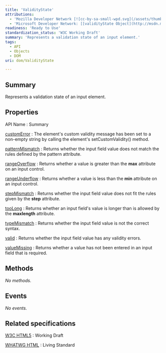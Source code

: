 ```yaml
---
title: 'ValidityState'
attributions:
  - 'Mozilla Developer Network [![cc-by-sa-small-wpd.svg](/assets/thumb/8/8c/cc-by-sa-small-wpd.svg/120px-cc-by-sa-small-wpd.svg.png)](http://creativecommons.org/licenses/by-sa/3.0/us/): [[ValidityState](https://developer.mozilla.org/en-US/docs/Web/API/ValidityState) Article]'
  - 'Microsoft Developer Network: [[validityState Object](http://msdn.microsoft.com/en-us/library/ie/hh773263(v=vs.85).aspx) Article]'
readiness: 'Ready to Use'
standardization_status: 'W3C Working Draft'
summary: 'Represents a validation state of an input element.'
tags:
  - API
  - Objects
  - DOM
uri: dom/ValidityState

---
```

## Summary

Represents a validation state of an input element.

## Properties

API Name
:   Summary

[customError](/dom/ValidityState/customError)
:   The element's custom validity message has been set to a non-empty string by calling the element's setCustomValidity() method.

[patternMismatch](/dom/ValidityState/patternMismatch)
:   Returns whether the input field value does not match the rules defined by the pattern attribute.

[rangeOverflow](/dom/ValidityState/rangeOverflow)
:   Returns whether a value is greater than the **max** attribute on an input control.

[rangeUnderflow](/dom/ValidityState/rangeUnderflow)
:   Returns whether a value is less than the **min** attribute on an input control.

[stepMismatch](/dom/ValidityState/stepMismatch)
:   Returns whether the input field value does not fit the rules given by the **step** attribute.

[tooLong](/dom/ValidityState/tooLong)
:   Returns whether an input field's value is longer than is allowed by the **maxlength** attribute.

[typeMismatch](/dom/ValidityState/typeMismatch)
:   Returns whether the input field value is not the correct syntax.

[valid](/dom/ValidityState/valid)
:   Returns whether the input field value has any validity errors.

[valueMissing](/dom/ValidityState/valueMissing)
:   Returns whether a value has not been entered in an input field that is required.

## Methods

*No methods.*

## Events

*No events.*

## Related specifications

[W3C HTML5](http://www.w3.org/TR/html5/)
:   Working Draft

[WHATWG HTML](http://www.whatwg.org/specs/web-apps/current-work/multipage)
:   Living Standard
